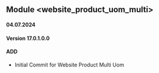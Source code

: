 ## Module <website_product_uom_multi>

#### 04.07.2024
#### Version 17.0.1.0.0
#### ADD

- Initial Commit for Website Product Multi Uom

